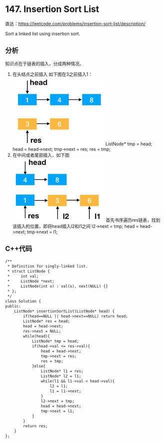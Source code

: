 # 147. Insertion Sort List

直达：https://leetcode.com/problems/insertion-sort-list/description/

Sort a linked list using insertion sort.

## 分析

知识点在于链表的插入，分成两种情况。

1. 在头结点之前插入
   如下图在3之前插入1：
   ![](/assets/14_1.png)
   ListNode\* tmp = head;
   head = head-&gt;next;
   tmp-&gt;next = res;
   res = tmp;
2. 在中间或者尾部插入，如下图
   ![](/assets/147_3.png)
   首先书序遍历res链表，找到该插入的位置，即将head插入l2和l1之间
    l2-&gt;next = tmp;
    head = head-&gt;next;
    tmp-&gt;next = l1;

## C++代码

```
/**
 * Definition for singly-linked list.
 * struct ListNode {
 *     int val;
 *     ListNode *next;
 *     ListNode(int x) : val(x), next(NULL) {}
 * };
 */
class Solution {
public:
    ListNode* insertionSortList(ListNode* head) {
        if(head==NULL || head->next==NULL) return head;
        ListNode* res = head;
        head = head->next;
        res->next = NULL;
        while(head){
            ListNode* tmp = head;
            if(head->val <= res->val){
                head = head->next;
                tmp->next = res;
                res = tmp;
            }else{
                ListNode* l1 = res;
                ListNode* l2 = l1;
                while(l1 && l1->val < head->val){
                    l2 = l1;
                    l1 = l1->next;
                }
                l2->next = tmp;
                head = head->next;
                tmp->next = l1;
            }
        }
        return res;
    }
};
```



